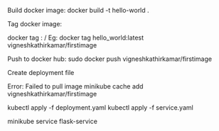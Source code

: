 Build docker image:
docker build -t hello-world .


Tag docker image:

docker tag <docker image name>:<tag> <docker user id>/<some tag name>
Eg:
docker tag hello_world:latest vigneshkathirkamar/firstimage

Push to docker hub:
sudo docker push vigneshkathirkamar/firstimage


Create deployment file

Error: Failed to pull image
minikube cache add vigneshkathirkamar/firstimage

kubectl apply -f deployment.yaml
kubectl apply -f service.yaml

minikube service flask-service